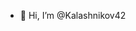 - 👋 Hi, I’m @Kalashnikov42  

<!---
Kalashnikov42/Kalashnikov42 is a ✨ special ✨ repository because its `README.md` (this file) appears on your GitHub profile.
You can click the Preview link to take a look at your changes.
--->
